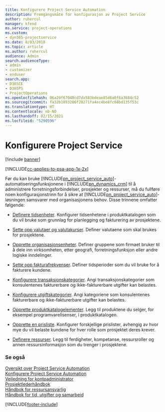 ```yaml
---
title: Konfigurere Project Service Automation
description: Fremgangsmåte for konfigurasjon av Project Service
author: ruhercul
manager: kfend
ms.service: project-operations
ms.custom:
- dyn365-projectservice
ms.date: 8/03/2018
ms.topic: article
ms.author: ruhercul
audience: Admin
search.audienceType:
- admin
- customizer
- enduser
search.app:
- D365CE
- D365PS
- ProjectOperations
ms.openlocfilehash: 06a29f67040cd7da583bdeae85d6a0f6a3684c52
ms.sourcegitcommit: fa32b1893286f20271fa4ec4be8fc68bd135f53c
ms.translationtype: HT
ms.contentlocale: nb-NO
ms.lasthandoff: 02/15/2021
ms.locfileid: "5290596"
---
```

# <a name="configure-project-service"></a>Konfigurere Project Service

[!include [banner](../includes/psa-now-project-operations.md)]

[!INCLUDE[cc-applies-to-psa-app-1x-2x](../includes/cc-applies-to-psa-app-1x-2x.md)]

Før du kan bruke [!INCLUDE[pn_project_service_auto](../includes/pn-project-service-auto.md)]-automatiseringsfunksjonene i [!INCLUDE[pn_dynamics_crm](../includes/pn-dynamics-crm.md)] til å administrere forretningsforbindelser, prosjekter og ressurser, må du fullføre noen konfigurasjonstrinn for å sikre at [!INCLUDE[pn_project_service_auto](../includes/pn-project-service-auto.md)]-løsningen samsvarer med organisasjonens behov. Disse trinnene omfatter følgende:  
  
-   [Definere tidsenheter](../psa/set-up-time-units.md). Konfigurer tidsenhetene i produktkatalogen som du vil bruke som grunnlag for planlegging og fakturering av prosjektene.  
  
-   [Sette opp valutaer og valutakurser](../psa/set-up-currencies-exchange-rates.md). Definer valutaene som skal brukes for prosjektene.  
  
-   [Opprette organisasjonsenheter](../psa/create-organizational-units.md). Definer gruppene som firmaet bruker til å dele inn virksomheten, etter geografi, forretningsfunksjon eller andre logiske inndelinger.  
  
-   [Sette opp fakturafrekvenser](../psa/set-up-invoice-frequencies.md). Definer tidsperioder som du vil bruke for å fakturere kundene.  
  
-   [Konfigurere transaksjonskategorier](../psa/configure-transaction-categories.md). Angi transaksjonskategorier som konsulentenes fakturerbare og ikke-fakturerbare utgifter kan belastes.  
  
-   [Konfigurere utgiftskategorier](../psa/configure-expense-categories.md). Angi kategoriene som konsulentenes fakturerbare og ikke-fakturerbare utgifter kan belastes.  
  
-   [Opprette produktkatalogelementer](../psa/create-product-catalog-items.md). Legg til produktene du selger, for eksempel programvarelisenser, i produktkatalogen.  
  
-   [Opprette en prisliste](../psa/create-price-list.md). Konfigurer forskjellige prislister, avhengig av hvor mye du vil belaste kundene for hver rolle som prosjektet deres krever.  
  
-   [Definere ressurser](../psa/set-up-resources.md). Legg til ferdigheter, kompetanse, ressursroller og annen ressursinformasjon som du trenger i prosjektene.  
  
### <a name="see-also"></a>Se også  
 [Oversikt over Project Service Automation](../psa/overview.md)   
 [Konfigurere Project Service Automation](../psa/configure.md)   
 [Veiledning for kontoadministrator](../psa/account-manager-guide.md)   
 [Prosjektlederhåndbok](../psa/project-manager-guide.md)   
 [Håndbok for ressursansvarlig](../psa/resource-manager-guide.md)   
 [Håndbok for tid, utgifter og samarbeid](../psa/time-expense-collaboration-guide.md)


[!INCLUDE[footer-include](../includes/footer-banner.md)]